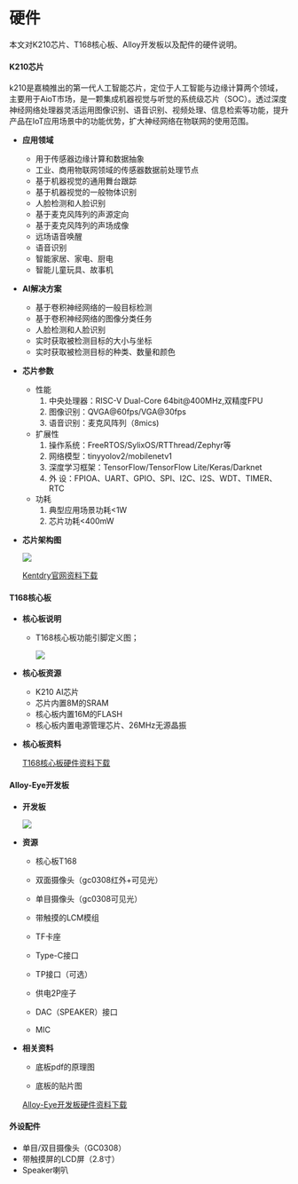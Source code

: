 # 硬件

本文对K210芯片、T168核心板、Alloy开发板以及配件的硬件说明。   

#### K210芯片

k210是嘉楠推出的第一代人工智能芯片，定位于人工智能与边缘计算两个领域，主要用于AioT市场，是一颗集成机器视觉与听觉的系统级芯片（SOC）。透过深度神经网络处理器灵活运用图像识别、语音识别、视频处理、信息检索等功能，提升产品在IoT应用场景中的功能优势，扩大神经网络在物联网的使用范围。

- **应用领域**	

  - 用于传感器边缘计算和数据抽象
  - 工业、商用物联网领域的传感器数据前处理节点
  - 基于机器视觉的通用舞台跟踪
  - 基于机器视觉的一般物体识别
  - 人脸检测和人脸识别
  - 基于麦克风阵列的声源定向
  - 基于麦克风阵列的声场成像
  - 远场语音唤醒
  - 语音识别
  - 智能家居、家电、厨电
  - 智能儿童玩具、故事机

- **AI解决方案**

  - 基于卷积神经网络的一般目标检测
  - 基于卷积神经网络的图像分类任务
  - 人脸检测和人脸识别
  - 实时获取被检测目标的大小与坐标
  - 实时获取被检测目标的种类、数量和颜色

- **芯片参数**

  - 性能
    1. 中央处理器：RISC-V Dual-Core 64bit@400MHz,双精度FPU  
	2. 图像识别：QVGA@60fps/VGA@30fps  
	3. 语音识别：麦克风阵列（8mics)  
  - 扩展性
	1. 操作系统：FreeRTOS/SylixOS/RTThread/Zephyr等
    2. 网络模型：tinyyolov2/mobilenetv1
	3. 深度学习框架：TensorFlow/TensorFlow Lite/Keras/Darknet
    4. 外 设：FPIOA、UART、GPIO、SPI、I2C、I2S、WDT、TIMER、RTC
  - 功耗
    1. 典型应用场景功耗<1W
    2. 芯片功耗<400mW


- **芯片架构图**

  ![](/images/xitong-jiagou.png)
  
  [Kentdry官网资料下载](https://kendryte.com/downloads/)

#### T168核心板

- **核心板说明**

  - T168核心板功能引脚定义图；

    ![](/images/T168_sipeed_pin.png)

- **核心板资源**
  
  - K210 AI芯片
  - 芯片内置8M的SRAM
  - 核心板内置16M的FLASH
  - 核心板内置电源管理芯片、26MHz无源晶振
  
- **核心板资料**
  
  [T168核心板硬件资料下载](http://www.ai-alloy.com)

#### Alloy-Eye开发板

- **开发板**

  ![](/images/alloy-eye.png)

- **资源**
  
  - 核心板T168
  - 双面摄像头（gc0308红外+可见光）
  - 单目摄像头（gc0308可见光）
  - 带触摸的LCM模组
  - TF卡座
  - Type-C接口
  - TP接口（可选）
  
  - 供电2P座子
  - DAC（SPEAKER）接口
  - MIC
  
- **相关资料**
  
  - 底板pdf的原理图
  
  - 底板的贴片图
  
  [Alloy-Eye开发板硬件资料下载](http://www.ai-alloy.com)

#### 外设配件

- 单目/双目摄像头（GC0308）
- 带触摸屏的LCD屏（2.8寸）
- Speaker喇叭
